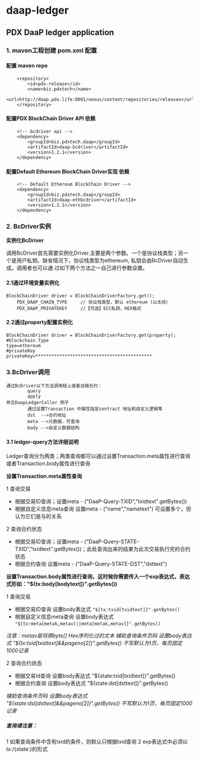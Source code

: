 # daap-ledger

## PDX DaaP ledger application


### 1. maven工程创建  pom.xml 配置

#### 配置 maven repo
		<repository>
			<id>pdx-release</id>
			<name>biz.pdxtech</name>
			<url>http://daap.pdx.life:8081/nexus/content/repositories/releases</url>
		</repository>

#### 配置PDX BlockChain Driver API  依赖
		<!-- bcdriver api -->
		<dependency>
			<groupId>biz.pdxtech.daap</groupId>
			<artifactId>daap-bcdriver</artifactId>
			<version>1.2.1</version>
		</dependency>

#### 配置Default Ethereum BlockChain Driver实现  依赖
		<!-- Default Ethereum BlockChain Driver -->
		<dependency>
			<groupId>biz.pdxtech.daap</groupId>
			<artifactId>daap-ethbcdriver</artifactId>
			<version>1.2.1</version>
		</dependency>

### 2. BcDriver实例

**实例化BcDriver**

调用BcDriver首先需要实例化Driver.主要是两个参数。一个是协议栈类型；另一个是用户私钥。缺省情况下，协议栈类型为ethereum, 私钥会由BcDriver自动生成。调用者也可以通
过如下两个方法之一自己进行参数设置。


#### 2.1通过环境变量实例化

	BlockChainDriver driver = BlockChainDriverFactory.get();
		PDX_DAAP_CHAIN_TYPE		// 协议栈类型，默认 ethereum (以太坊）
		PDX_DAAP_PRIVATEKEY		//【可选】ECC私钥，HEX格式


#### 2.2通过property配置实例化

	BlockChainDriver driver = BlockChainDriverFactory.get(property);
	#blockchain Type
	type=ethereum
	#privateKey
	privateKey=********************************************


###	3.BcDriver调用

	通过BcDriver以下方法调用链上或者远端合约：
			query
			apply
	参见DaapLedgerCaller 例子
			通过设置Transaction 中属性指定contract 地址和自定义逻辑等
			dst  -->合约地址
			meta -->元数据，可查询
			body -->自定义数据结构

#### 3.1 ledger-query方法详细说明
Ledger查询分为两类；两类查询都可以通过设置Transaction.meta属性进行查询或者Transaction.body属性进行查询

**设置Transaction.meta属性查询**

1 查询交易
 * 根据交易ID查询；设置meta - ("DaaP-Query-TXID","txidtext".getBytes())
 * 根据自定义信息meta查询 设置meta - ("name","nametext") 可设置多个，但认为它们是与的关系
   
2 查询合约状态
 * 根据交易ID查询；设置meta - ("DaaP-Query-STATE-TXID","txidtext".getBytes())；此处查询出来的结果为此次交易执行完的合约状态
 * 根据合约查询 设置meta - ("DaaP-Query-STATE-DST","dsttext")
   
**设置Transaction.body属性进行查询，这时候你需要传入一个exp表达式，表达式形如："${tx:body[bodytext]}".getBytes())**

1 查询交易
 * 根据交易ID查询 设置body表达式 `"${tx:txid[txidtext]}".getBytes() `
 * 根据自定义信息meta查询 设置body表达式 `"${tx:meta[metak,metav]||meta[metak,metav]}".getBytes()`
   
  *注意：metav是将原byte[] Hex序列化过的文本*
  *辅助查询条件页码 设置body表达式 "${tx:txid[txidtext]&&pageno[2]}".getBytes() 不写默认为1页，每页固定1000记录*

2 查询合约状态
* 根据交易Id查询 设置body表达式 "${state:txid[txidtext]}".getBytes()
* 根据合约查询 设置body表达式 "${state:dst[dsttext]}".getBytes()
 
 *辅助查询条件页码 设置body表达式 "${state:dst[dsttext]&&pageno[2]}".getBytes() 不写默认为1页，每页固定1000记录*
 
##### 查询请注意：
 1 如果查询条件中含有txid的条件，则默认只根据txid查询
 2 exp表达式中必须以${tx:}/${state:}的形式
